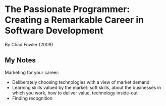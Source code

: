 # The Passionate Programmer: Creating a Remarkable Career in Software Development

By Chad Fowler (2009)

## My Notes

Marketing for your career:

- Deliberately choosing technologies with a view of market demand
- Learning skills valued by the market: soft skills, about the businesses in which you work, how to deliver value, technology inside-out
- Finding recognition